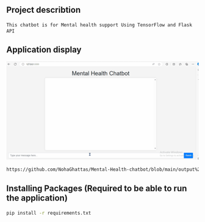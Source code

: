 ## Project describtion
    This chatbot is for Mental health support Using TensorFlow and Flask API

## Application display
![Chatbot video](https://raw.githubusercontent.com/NohaGhattas/Mental-Health-chatbot/main/output%20src/Chatbot%20Run.gif)

```bash
https://github.com/NohaGhattas/Mental-Health-chatbot/blob/main/output%20src/Chatbot%20Run.gif
```

## Installing Packages  (Required to be able to run the application)
```bash
pip install -r requirements.txt
```